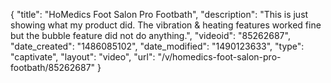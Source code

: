 {
    "title": "HoMedics Foot Salon Pro Footbath",
    "description": "This is just showing what my product did. The vibration & heating features worked fine but the bubble feature did not do anything.",
    "videoid": "85262687",
    "date_created": "1486085102",
    "date_modified": "1490123633",
    "type": "captivate",
    "layout": "video",
    "url": "\/v\/homedics-foot-salon-pro-footbath\/85262687"
}